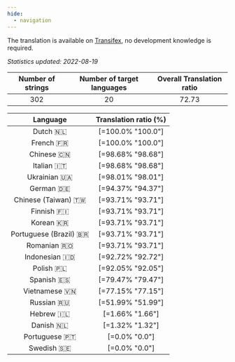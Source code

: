 ```yaml
---
hide:
  - navigation
---
```


<!--
DO NOT EDIT THIS FILE DIRECTLY.
It is generated automatically by transifex_stats.py in the scripts folder.
-->

The translation is available on [Transifex](https://www.transifex.com/quickosm/gui/), no development
knowledge is required.

*Statistics updated: 2022-08-19*

| Number of strings | Number of target languages | Overall Translation ratio |
|:-:|:-:|:-:|
302|20|72.73

| Language | Translation ratio (%) |
|:-:|:-:|
Dutch 🇳🇱|[=100.0% "100.0"]|
French 🇫🇷|[=100.0% "100.0"]|
Chinese 🇨🇳|[=98.68% "98.68"]|
Italian 🇮🇹|[=98.68% "98.68"]|
Ukrainian 🇺🇦|[=98.01% "98.01"]|
German 🇩🇪|[=94.37% "94.37"]|
Chinese (Taiwan) 🇹🇼|[=93.71% "93.71"]|
Finnish 🇫🇮|[=93.71% "93.71"]|
Korean 🇰🇷|[=93.71% "93.71"]|
Portuguese (Brazil) 🇧🇷|[=93.71% "93.71"]|
Romanian 🇷🇴|[=93.71% "93.71"]|
Indonesian 🇮🇩|[=92.72% "92.72"]|
Polish 🇵🇱|[=92.05% "92.05"]|
Spanish 🇪🇸|[=79.47% "79.47"]|
Vietnamese 🇻🇳|[=77.15% "77.15"]|
Russian 🇷🇺|[=51.99% "51.99"]|
Hebrew 🇮🇱|[=1.66% "1.66"]|
Danish 🇳🇱|[=1.32% "1.32"]|
Portuguese 🇵🇹|[=0.0% "0.0"]|
Swedish 🇸🇪|[=0.0% "0.0"]|

